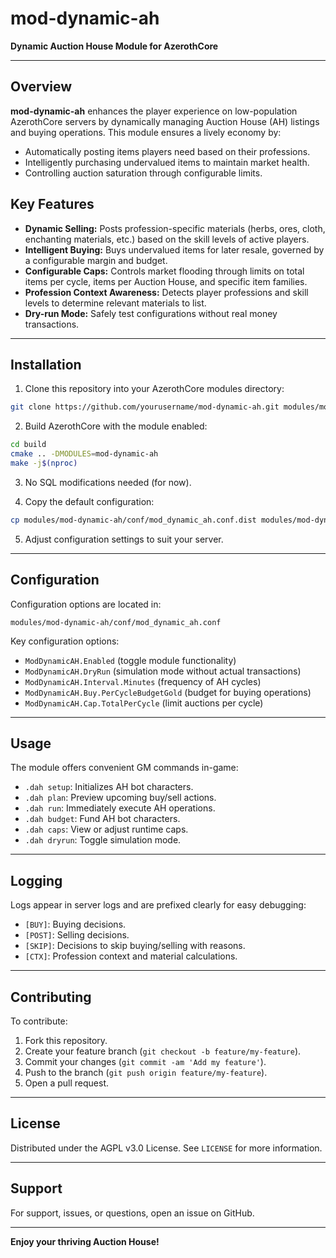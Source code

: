 # mod-dynamic-ah

**Dynamic Auction House Module for AzerothCore**

---

## Overview

**mod-dynamic-ah** enhances the player experience on low-population AzerothCore servers by dynamically managing Auction House (AH) listings and buying operations. This module ensures a lively economy by:

-   Automatically posting items players need based on their professions.
-   Intelligently purchasing undervalued items to maintain market health.
-   Controlling auction saturation through configurable limits.

## Key Features

-   **Dynamic Selling:** Posts profession-specific materials (herbs, ores, cloth, enchanting materials, etc.) based on the skill levels of active players.
-   **Intelligent Buying:** Buys undervalued items for later resale, governed by a configurable margin and budget.
-   **Configurable Caps:** Controls market flooding through limits on total items per cycle, items per Auction House, and specific item families.
-   **Profession Context Awareness:** Detects player professions and skill levels to determine relevant materials to list.
-   **Dry-run Mode:** Safely test configurations without real money transactions.

---

## Installation

1. Clone this repository into your AzerothCore modules directory:

```bash
git clone https://github.com/yourusername/mod-dynamic-ah.git modules/mod-dynamic-ah
```

2. Build AzerothCore with the module enabled:

```bash
cd build
cmake .. -DMODULES=mod-dynamic-ah
make -j$(nproc)
```

3. No SQL modifications needed (for now).

4. Copy the default configuration:

```bash
cp modules/mod-dynamic-ah/conf/mod_dynamic_ah.conf.dist modules/mod-dynamic-ah/conf/mod_dynamic_ah.conf
```

5. Adjust configuration settings to suit your server.

---

## Configuration

Configuration options are located in:

```
modules/mod-dynamic-ah/conf/mod_dynamic_ah.conf
```

Key configuration options:

-   `ModDynamicAH.Enabled` (toggle module functionality)
-   `ModDynamicAH.DryRun` (simulation mode without actual transactions)
-   `ModDynamicAH.Interval.Minutes` (frequency of AH cycles)
-   `ModDynamicAH.Buy.PerCycleBudgetGold` (budget for buying operations)
-   `ModDynamicAH.Cap.TotalPerCycle` (limit auctions per cycle)

---

## Usage

The module offers convenient GM commands in-game:

-   `.dah setup`: Initializes AH bot characters.
-   `.dah plan`: Preview upcoming buy/sell actions.
-   `.dah run`: Immediately execute AH operations.
-   `.dah budget`: Fund AH bot characters.
-   `.dah caps`: View or adjust runtime caps.
-   `.dah dryrun`: Toggle simulation mode.

---

## Logging

Logs appear in server logs and are prefixed clearly for easy debugging:

-   `[BUY]`: Buying decisions.
-   `[POST]`: Selling decisions.
-   `[SKIP]`: Decisions to skip buying/selling with reasons.
-   `[CTX]`: Profession context and material calculations.

---

## Contributing

To contribute:

1. Fork this repository.
2. Create your feature branch (`git checkout -b feature/my-feature`).
3. Commit your changes (`git commit -am 'Add my feature'`).
4. Push to the branch (`git push origin feature/my-feature`).
5. Open a pull request.

---

## License

Distributed under the AGPL v3.0 License. See `LICENSE` for more information.

---

## Support

For support, issues, or questions, open an issue on GitHub.

---

**Enjoy your thriving Auction House!**

